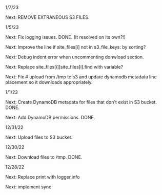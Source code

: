 1/7/23

Next: REMOVE EXTRANEOUS S3 FILES.

1/5/23

Next: Fix logging issues. DONE. (It resolved on its own?!)

Next: Improve the line if site_files[i] not in s3_file_keys: by sorting?

Next: Debug indent error when uncommenting donwload section.

Next: Replace site_files[i][site_files[i].find with variable? 

Next: Fix # upload from /tmp to s3 and update dynamodb metadata line placement so it downloads 
appropriately.


1/1/23

Next: Create DynamoDB metadata for files that don't exist in S3 bucket. DONE. 

Next: Add DynamoDB permissions. DONE. 


12/31/22 

Next: Upload files to S3 bucket. 


12/30/22 

Next: Download files to /tmp. DONE.


12/28/22 

Next: Replace print with logger.info 

Next: implement sync